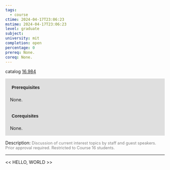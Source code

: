```yaml
---
tags:
  - course
ctime: 2024-04-17T23:06:23
mstime: 2024-04-17T23:06:23
level: graduate
subject: 
university: mit
completion: open
percentage: 0
prereq: None.
coreq: None.
---
```


catalog [16.984](http://student.mit.edu/catalog/m16b.html#16.984)

<span style="display: block; padding: 15px; background-color: rgb(100, 100, 100, 0.2);"><font id="m_prereq1512_0" style="display: block; font-family: Arial, sans-serif; font-weight: bold; padding: 5px">Prerequisites</font><br><span id="prereq1512_0">None.</span></span>
<span style="display: block; padding: 15px; background-color: rgb(100, 100, 100, 0.2);"><font id="m_coreq1512_0" style="display: block; font-family: Arial, sans-serif; font-weight: bold; padding: 5px">Corequisites</font><br><span id="coreq1512_0">None.</span></span>

<font style="">Description:</font>
<font style="color: grey; font-size: 0.8rem;">Discussion of current interest topics by staff and guest speakers. Prior approval required. Restricted to Course 16 students.</font>



---

<< HELLO, WORLD >>
